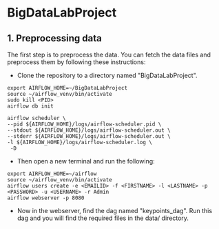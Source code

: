 # BigDataLabProject

## 1. Preprocessing data

The first step is to preprocess the data. You can fetch the data files and preprocess them by following these instructions:

- Clone the repository to a directory named "BigDataLabProject".

```
export AIRFLOW_HOME=~/BigDataLabProject
source ~/airflow_venv/bin/activate
sudo kill <PID>
airflow db init

airflow scheduler \
--pid ${AIRFLOW_HOME}/logs/airflow-scheduler.pid \
--stdout ${AIRFLOW_HOME}/logs/airflow-scheduler.out \
--stderr ${AIRFLOW_HOME}/logs/airflow-scheduler.out \
-l ${AIRFLOW_HOME}/logs/airflow-scheduler.log \
 -D
```

- Then open a new terminal and run the following:

```
export AIRFLOW_HOME=~/airflow 
source ~/airflow_venv/bin/activate 
airflow users create -e <EMAILID> -f <FIRSTNAME> -l <LASTNAME> -p <PASSWORD> -u <USERNAME> -r Admin
airflow webserver -p 8080
```

- Now in the webserver, find the dag named "keypoints_dag". Run this dag and you will find the required files in the data/ directory.
